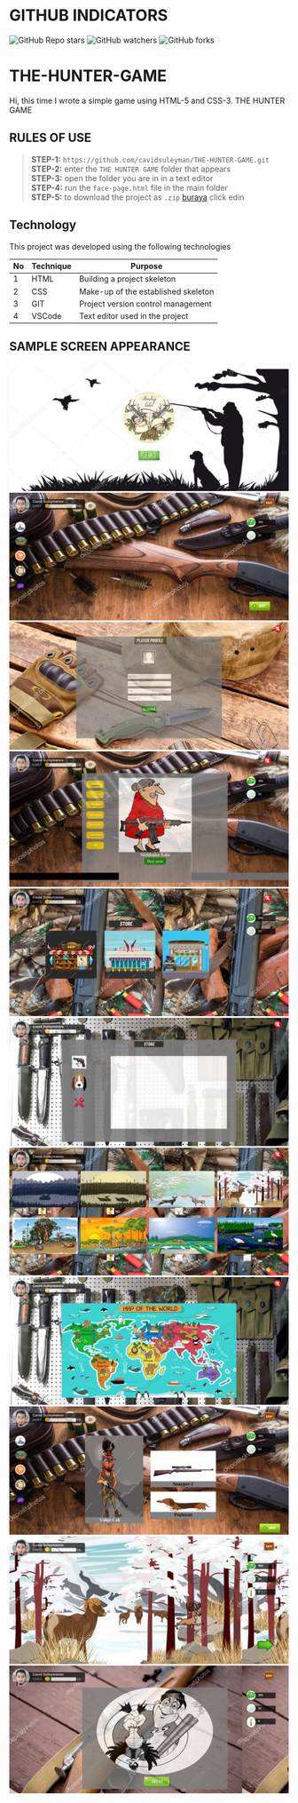 # GITHUB INDICATORS

![GitHub Repo stars](https://img.shields.io/github/stars/cavidsuleyman/SADE-HOM-PAGE?style=for-the-badge)
![GitHub watchers](https://img.shields.io/github/watchers/cavidsuleyman/SADE-HOM-PAGE?style=for-the-badge)
![GitHub forks](https://img.shields.io/github/forks/cavidsuleyman/SADE-HOM-PAGE?style=for-the-badge)

# THE-HUNTER-GAME

Hi, this time I wrote a simple game using HTML-5 and CSS-3. THE HUNTER GAME

## RULES OF USE

> **STEP-1:** `https://github.com/cavidsuleyman/THE-HUNTER-GAME.git` <br/>
> **STEP-2:**  enter the `THE HUNTER GAME` folder that appears <br/>
> **STEP-3:**  open the folder you are in in a text editor <br/>
> **STEP-4:**  run the `face-page.html` file in the main folder <br/>
> **STEP-5:**  to download the project as `.zip`  [buraya](https://github.com/cavidsuleyman/THE-HUNTER-GAME/archive/refs/heads/master.zip) click edin <br/>


## Technology

This project was developed using the following technologies

| No | Technique | Purpose |
| - | ---------- | --------------------- |
| 1 | HTML | Building a project skeleton |
| 2 | CSS | Make-up of the established skeleton |
| 3 | GIT | Project version control management |
| 4 | VSCode | Text editor used in the project |


## SAMPLE SCREEN APPEARANCE

![There was a screenshot here](./screen/screen-1.png)
![There was a screenshot here](./screen/screen-2.png)
![There was a screenshot here](./screen/screen-3.png)
![There was a screenshot here](./screen/screen-4.png)
![There was a screenshot here](./screen/screen-5.png)
![There was a screenshot here](./screen/screen-6.png)
![There was a screenshot here](./screen/screen-7.png)
![There was a screenshot here](./screen/screen-8.png)
![There was a screenshot here](./screen/screen-9.png)
![There was a screenshot here](./screen/screen-10.png)
![There was a screenshot here](./screen/screen-11.png)



